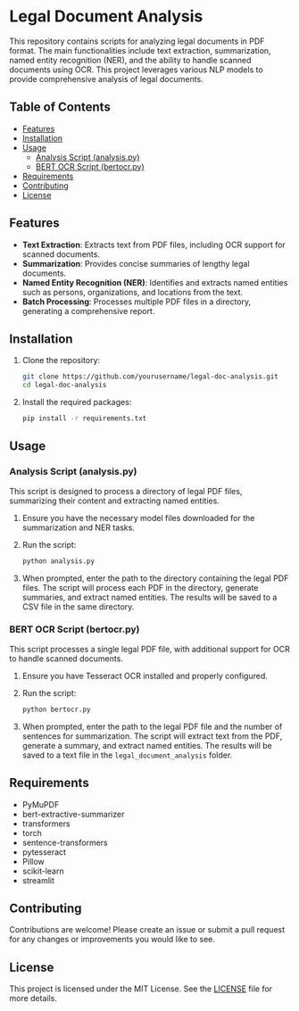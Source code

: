 # Legal Document Analysis

This repository contains scripts for analyzing legal documents in PDF format. The main functionalities include text extraction, summarization, named entity recognition (NER), and the ability to handle scanned documents using OCR. This project leverages various NLP models to provide comprehensive analysis of legal documents.

## Table of Contents

- [Features](#features)
- [Installation](#installation)
- [Usage](#usage)
  - [Analysis Script (analysis.py)](#analysis-script-analysispy)
  - [BERT OCR Script (bertocr.py)](#bert-ocr-script-bertocrpy)
- [Requirements](#requirements)
- [Contributing](#contributing)
- [License](#license)

## Features

- **Text Extraction**: Extracts text from PDF files, including OCR support for scanned documents.
- **Summarization**: Provides concise summaries of lengthy legal documents.
- **Named Entity Recognition (NER)**: Identifies and extracts named entities such as persons, organizations, and locations from the text.
- **Batch Processing**: Processes multiple PDF files in a directory, generating a comprehensive report.

## Installation

1. Clone the repository:

    ```bash
    git clone https://github.com/yourusername/legal-doc-analysis.git
    cd legal-doc-analysis
    ```

2. Install the required packages:

    ```bash
    pip install -r requirements.txt
    ```

## Usage

### Analysis Script (analysis.py)

This script is designed to process a directory of legal PDF files, summarizing their content and extracting named entities.

1. Ensure you have the necessary model files downloaded for the summarization and NER tasks.
2. Run the script:

    ```bash
    python analysis.py
    ```

3. When prompted, enter the path to the directory containing the legal PDF files. The script will process each PDF in the directory, generate summaries, and extract named entities. The results will be saved to a CSV file in the same directory.

### BERT OCR Script (bertocr.py)

This script processes a single legal PDF file, with additional support for OCR to handle scanned documents.

1. Ensure you have Tesseract OCR installed and properly configured.
2. Run the script:

    ```bash
    python bertocr.py
    ```

3. When prompted, enter the path to the legal PDF file and the number of sentences for summarization. The script will extract text from the PDF, generate a summary, and extract named entities. The results will be saved to a text file in the `legal_document_analysis` folder.

## Requirements

- PyMuPDF
- bert-extractive-summarizer
- transformers
- torch
- sentence-transformers
- pytesseract
- Pillow
- scikit-learn
- streamlit

## Contributing

Contributions are welcome! Please create an issue or submit a pull request for any changes or improvements you would like to see.

## License

This project is licensed under the MIT License. See the [LICENSE](LICENSE) file for more details.

